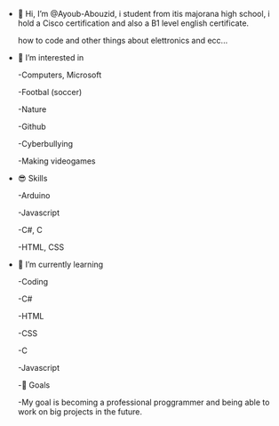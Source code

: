 - 👋 Hi, I’m @Ayoub-Abouzid, i student from itis majorana high school, i hold a Cisco certification and also a B1 level english certificate.

   how to code and other things about elettronics and ecc...
  
- 👀 I’m interested in
  
  -Computers, Microsoft

  -Footbal (soccer)

  -Nature

  -Github

  -Cyberbullying

  -Making videogames


- 😎 Skills

  -Arduino

  -Javascript

  -C#, C

  -HTML, CSS
  
  
- 🌱 I’m currently learning

    -Coding

    -C#

    -HTML

    -CSS

    -C

    -Javascript


  -🎯 Goals

  -My goal is becoming a professional proggrammer and being able to work on big projects in the future.


  

<!---
Ayoub-Abouzid/Ayoub-Abouzid is a ✨ special ✨ repository because its `README.md` (this file) appears on your GitHub profile.
You can click the Preview link to take a look at your changes.
--->
